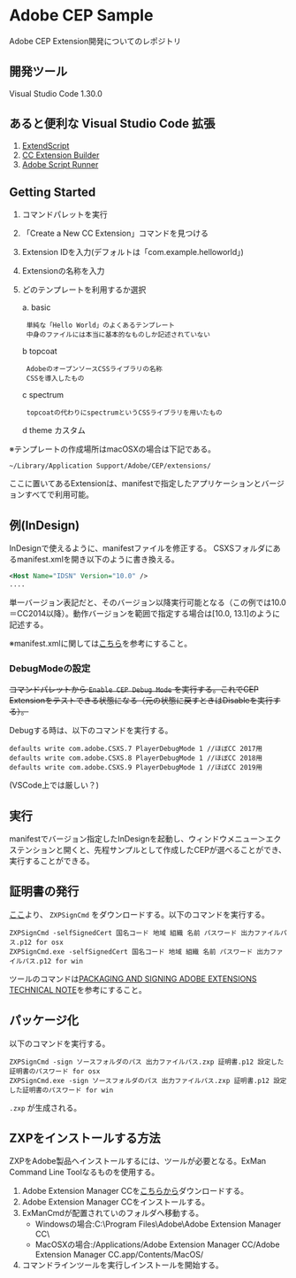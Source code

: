 # Adobe CEP Sample

Adobe CEP Extension開発についてのレポジトリ

## 開発ツール

Visual Studio Code 1.30.0

## あると便利な Visual Studio Code 拡張

1. [ExtendScript](https://marketplace.visualstudio.com/items?itemName=hennamann.jsx)
2. [CC Extension Builder](https://marketplace.visualstudio.com/items?itemName=hennamann.jsx)
3. [Adobe Script Runner](https://marketplace.visualstudio.com/items?itemName=renderTom.adobe-script-runner)

## Getting Started

1. コマンドパレットを実行
2. 「Create a New CC Extension」コマンドを見つける
3. Extension IDを入力(デフォルトは「com.example.helloworld」)
4. Extensionの名称を入力
5. どのテンプレートを利用するか選択

    a. basic

        単純な「Hello World」のよくあるテンプレート
        中身のファイルには本当に基本的なものしか記述されていない

    b topcoat

        AdobeのオープンソースCSSライブラリの名称
        CSSを導入したもの

    c spectrum

        topcoatの代わりにspectrumというCSSライブラリを用いたもの

    d theme
        カスタム

※テンプレートの作成場所はmacOSXの場合は下記である。

```
~/Library/Application Support/Adobe/CEP/extensions/
```

ここに置いてあるExtensionは、manifestで指定したアプリケーションとバージョンすべてで利用可能。

## 例(InDesign)

InDesignで使えるように、manifestファイルを修正する。 CSXSフォルダにあるmanifest.xmlを開き以下のように書き換える。

``` xml
<Host Name="IDSN" Version="10.0" />
....
```

単一バージョン表記だと、そのバージョン以降実行可能となる（この例では10.0＝CC2014以降）。動作バージョンを範囲で指定する場合は[10.0, 13.1]のように記述する。

※manifest.xmlに関しては[こちら](https://forums.adobe.com/docs/DOC-8786)を参考にすること。

### DebugModeの設定

~~コマンドパレットから `Enable CEP Debug Mode` を実行する。これでCEP Extensionをテストできる状態になる（元の状態に戻すときはDisableを実行する）。~~

Debugする時は、以下のコマンドを実行する。
```
defaults write com.adobe.CSXS.7 PlayerDebugMode 1 //ほぼCC 2017用
defaults write com.adobe.CSXS.8 PlayerDebugMode 1 //ほぼCC 2018用
defaults write com.adobe.CSXS.9 PlayerDebugMode 1 //ほぼCC 2019用
```

(VSCode上では厳しい？)


## 実行

manifestでバージョン指定したInDesignを起動し、ウィンドウメニュー＞エクステンションと開くと、先程サンプルとして作成したCEPが選べることができ、実行することができる。

## 証明書の発行

[ここ](https://github.com/Adobe-CEP/CEP-Resources)より、 `ZXPSignCmd` をダウンロードする。以下のコマンドを実行する。

```
ZXPSignCmd -selfSignedCert 国名コード 地域 組織 名前 パスワード 出力ファイルパス.p12 for osx
ZXPSignCmd.exe -selfSignedCert 国名コード 地域 組織 名前 パスワード 出力ファイルパス.p12 for win
```

ツールのコマンドは[PACKAGING AND SIGNING ADOBE EXTENSIONS TECHNICAL NOTE](https://wwwimages2.adobe.com/content/dam/acom/en/devnet/creativesuite/pdfs/SigningTechNote_CC.pdf)を参考にすること。

## パッケージ化

以下のコマンドを実行する。

```
ZXPSignCmd -sign ソースフォルダのパス 出力ファイルパス.zxp 証明書.p12 設定した証明書のパスワード for osx
ZXPSignCmd.exe -sign ソースフォルダのパス 出力ファイルパス.zxp 証明書.p12 設定した証明書のパスワード for win
```

`.zxp` が生成される。

## ZXPをインストールする方法

ZXPをAdobe製品へインストールするには、ツールが必要となる。ExMan Command Line Toolなるものを使用する。

1. Adobe Extension Manager CCを[こちらから](https://www.adobe.com/jp/exchange/em_download/)ダウンロードする。
2. Adobe Extension Manager CCをインストールする。
3. ExManCmdが配置されていのフォルダへ移動する。
    * Windowsの場合:C:\Program Files\Adobe\Adobe Extension Manager CC\ 
    * MacOSXの場合:/Applications/Adobe Extension Manager CC/Adobe Extension Manager CC.app/Contents/MacOS/
4. コマンドラインツールを実行しインストールを開始する。
